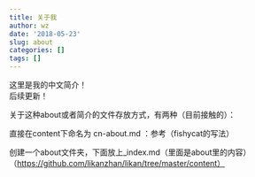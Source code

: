 ```yaml
---
title: 关于我
author: wz
date: '2018-05-23'
slug: about
categories: []
tags: []
---
```


这里是我的中文简介！<br>
后续更新！<br>

关于这种about或者简介的文件存放方式，有两种（目前接触的）：

直接在content下命名为 cn-about.md ：参考（fishycat的写法）

创建一个about文件夹，下面放上_index.md（里面是about里的内容）（https://github.com/likanzhan/likan/tree/master/content）